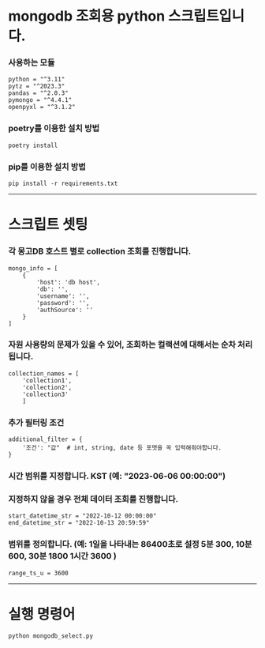 # mongodb 조회용 python 스크립트입니다.

### 사용하는 모듈
```
python = "^3.11"
pytz = "^2023.3"
pandas = "^2.0.3"
pymongo = "^4.4.1"
openpyxl = "^3.1.2"
```

### poetry를 이용한 설치 방법
```
poetry install
```

### pip를 이용한 설치 방법
```
pip install -r requirements.txt
```
---

# 스크립트 셋팅

### 각 몽고DB 호스트 별로 collection 조회를 진행합니다.
```
mongo_info = [ 
    {
        'host': 'db host',
        'db': '',
        'username': '',
        'password': '',
        'authSource': ''
    }
]
```

### 자원 사용량의 문제가 있을 수 있어, 조회하는 컬랙션에 대해서는 순차 처리됩니다.
```
collection_names = [
    'collection1', 
    'collection2', 
    'collection3'
    ]
```
### 추가 필터링 조건
```
additional_filter = {
    '조건': "값"  # int, string, date 등 포맷을 꼭 입력해줘야합니다. 
}
```

### 시간 범위를 지정합니다. KST (예: "2023-06-06 00:00:00")
### 지정하지 않을 경우 전체 데이터 조회를 진행합니다.
```
start_datetime_str = "2022-10-12 00:00:00"  
end_datetime_str = "2022-10-13 20:59:59"  
```
### 범위를 정의합니다. (예: 1일을 나타내는 86400초로 설정 5분 300, 10분 600, 30분 1800 1시간 3600 )
```
range_ts_u = 3600
```

---

# 실행 명령어
```
python mongodb_select.py
```
